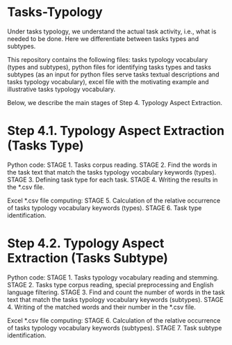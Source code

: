 # Tasks-Typology

Under tasks typology, we understand the actual task activity, i.e., what is needed to be done. Here we differentiate between tasks types and subtypes. 

This repository contains the following files: tasks typology vocabulary (types and subtypes), python files for identifying tasks types and tasks subtypes (as an input for python files serve tasks textual descriptions and tasks typology vocabulary), excel file with the motivating example and illustrative tasks typology vocabulary. 

Below, we describe the main stages of Step 4. Typology Aspect Extraction.

# Step 4.1. Typology Aspect Extraction (Tasks Type)

Python code:
STAGE 1. Tasks corpus reading.
STAGE 2. Find the words in the task text that match the tasks typology vocabulary keywords (types).
STAGE 3. Defining task type for each task.
STAGE 4. Writing the results in the *.csv file.

Excel *.csv file computing:
STAGE 5. Calculation of the relative occurrence of tasks typology vocabulary keywords (types).
STAGE 6. Task type identification.

# Step 4.2. Typology Aspect Extraction (Tasks Subtype)

Python code:
STAGE 1. Tasks typology vocabulary reading and stemming.
STAGE 2. Tasks type corpus reading, special preprocessing and English language filtering.
STAGE 3. Find and count the number of words in the task text that match the tasks typology vocabulary keywords (subtypes). 
STAGE 4. Writing of the matched words and their number in the *.csv file.

Excel *.csv file computing:
STAGE 6. Calculation of the relative occurrence of tasks typology vocabulary keywords (subtypes).
STAGE 7. Task subtype identification.
